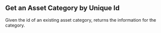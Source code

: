 Get an Asset Category by Unique Id
-----------------------------------
Given the id of an existing asset category, returns the information for the category.